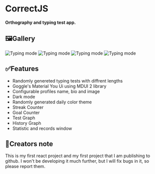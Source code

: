 ﻿# CorrectJS
**Orthography and typing test app.**

## 🖼️Gallery

![Typing mode](https://i.ibb.co/5GGwFWT/Zrzut-ekranu-2024-07-29-164706.png)
![Typing mode](https://i.ibb.co/h7rbTSr/Zrzut-ekranu-2024-07-29-164903.png)
![Typing mode](https://i.ibb.co/sbB33hZ/Zrzut-ekranu-2024-07-29-165001.png)
![Typing mode](https://i.ibb.co/jzKhc91/Zrzut-ekranu-2024-07-29-165046.png)

## ✅Features
- Randomly genereted typing tests with diffrent lengths
- Goggle's Material You Ui using MDUI 2 library
- Configurable profiles name, bio and image
- Dark mode
- Randomly generated daily color theme
- Streak Counter
- Goal Counter
- Test Graph
- History Graph
- Statistic and records window
## 📝Creators note
This is my first react project and my first project that I am publishing to github. I won't be developing it much further, but I will fix bugs in it, so please report them.
